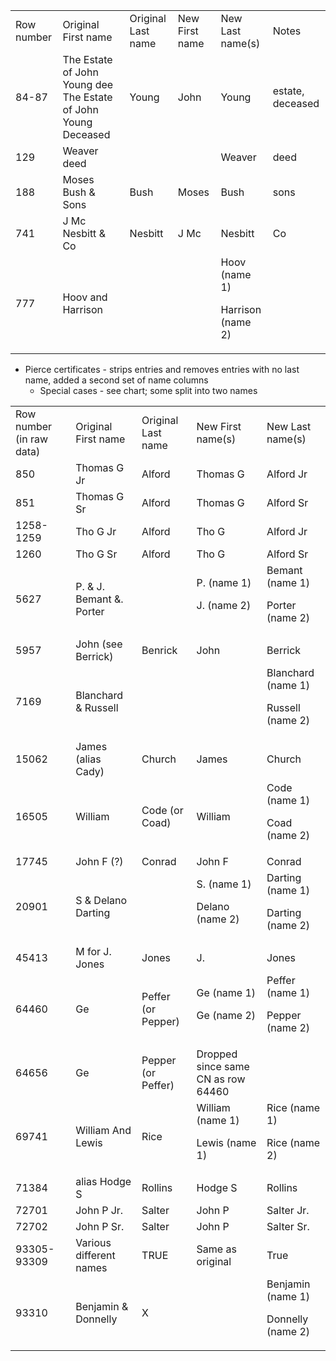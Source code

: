 <table>
  <tr>
   <td>
Row number 
   </td>
   <td>Original First name
   </td>
   <td>Original Last name
   </td>
   <td>New First name
   </td>
   <td>New Last name(s)
   </td>
   <td>Notes
   </td>
  </tr>
  <tr>
   <td>84-87
   </td>
   <td>The Estate of John Young dee The Estate of John Young Deceased
   </td>
   <td>Young
   </td>
   <td>John
   </td>
   <td>Young
   </td>
   <td>estate, deceased
   </td>
  </tr>
  <tr>
   <td>129
   </td>
   <td>Weaver deed
   </td>
   <td>
   </td>
   <td>
   </td>
   <td>Weaver
   </td>
   <td>deed
   </td>
  </tr>
  <tr>
   <td>188
   </td>
   <td>Moses Bush & Sons
   </td>
   <td>Bush
   </td>
   <td>Moses
   </td>
   <td>Bush
   </td>
   <td>sons
   </td>
  </tr>
  <tr>
   <td>741
   </td>
   <td>J Mc Nesbitt & Co
   </td>
   <td>Nesbitt
   </td>
   <td>J Mc
   </td>
   <td>Nesbitt
   </td>
   <td>Co
   </td>
  </tr>
  <tr>
   <td>777
   </td>
   <td>Hoov and Harrison
   </td>
   <td>
   </td>
   <td>
   </td>
   <td>Hoov (name 1)
<p>
Harrison (name 2)
   </td>
   <td>
   </td>
  </tr>
</table>




* Pierce certificates - strips entries and removes entries with no last name, added a second set of name columns
    * Special cases - see chart; some split into two names

<table>
  <tr>
   <td>
Row number (in raw data)
   </td>
   <td>Original First name
   </td>
   <td>Original Last name
   </td>
   <td>New First name(s)
   </td>
   <td>New Last name(s)
   </td>
  </tr>
  <tr>
   <td>850
   </td>
   <td>Thomas G Jr
   </td>
   <td>Alford
   </td>
   <td>Thomas G
   </td>
   <td>Alford Jr
   </td>
  </tr>
  <tr>
   <td>851
   </td>
   <td>Thomas G Sr
   </td>
   <td>Alford
   </td>
   <td>Thomas G
   </td>
   <td>Alford Sr
   </td>
  </tr>
  <tr>
   <td>1258-1259
   </td>
   <td>Tho G Jr
   </td>
   <td>Alford
   </td>
   <td>Tho G
   </td>
   <td>Alford Jr
   </td>
  </tr>
  <tr>
   <td>1260
   </td>
   <td>Tho G Sr
   </td>
   <td>Alford
   </td>
   <td>Tho G
   </td>
   <td>Alford Sr
   </td>
  </tr>
  <tr>
   <td>5627
   </td>
   <td>P. & J. Bemant &. Porter
   </td>
   <td>
   </td>
   <td>P. (name 1)
<p>
J. (name 2)
   </td>
   <td>Bemant (name 1)
<p>
Porter (name 2)
   </td>
  </tr>
  <tr>
   <td>5957
   </td>
   <td>John (see Berrick)
   </td>
   <td>Benrick
   </td>
   <td>John
   </td>
   <td>Berrick
   </td>
  </tr>
  <tr>
   <td>7169
   </td>
   <td>Blanchard & Russell
   </td>
   <td>
   </td>
   <td>
   </td>
   <td>Blanchard (name 1)
<p>
Russell (name 2)
   </td>
  </tr>
  <tr>
   <td>15062
   </td>
   <td>James (alias Cady)
   </td>
   <td>Church
   </td>
   <td>James
   </td>
   <td>Church
   </td>
  </tr>
  <tr>
   <td>16505
   </td>
   <td>William
   </td>
   <td>Code (or Coad)
   </td>
   <td>William
   </td>
   <td>Code (name 1)
<p>
Coad (name 2)
   </td>
  </tr>
  <tr>
   <td>17745
   </td>
   <td>John F (?)
   </td>
   <td>Conrad
   </td>
   <td>John F
   </td>
   <td>Conrad
   </td>
  </tr>
  <tr>
   <td>20901
   </td>
   <td>S & Delano Darting
   </td>
   <td>
   </td>
   <td>S. (name 1)
<p>
Delano (name 2)
   </td>
   <td>Darting (name 1)
<p>
Darting (name 2)
   </td>
  </tr>
  <tr>
   <td>45413
   </td>
   <td>M for J. Jones
   </td>
   <td>Jones
   </td>
   <td>J.
   </td>
   <td>Jones
   </td>
  </tr>
  <tr>
   <td>64460
   </td>
   <td>Ge
   </td>
   <td>Peffer (or Pepper)
   </td>
   <td>Ge (name 1)
<p>
Ge (name 2)
   </td>
   <td>Peffer (name 1)
<p>
Pepper (name 2)
   </td>
  </tr>
  <tr>
   <td>64656
   </td>
   <td>Ge
   </td>
   <td>Pepper (or Peffer)
   </td>
   <td>Dropped since same CN as row 64460
   </td>
   <td>
   </td>
  </tr>
  <tr>
   <td>69741
   </td>
   <td>William And Lewis
   </td>
   <td>Rice
   </td>
   <td>William (name 1)
<p>
Lewis (name 1)
   </td>
   <td>Rice (name 1)
<p>
Rice (name 2)
   </td>
  </tr>
  <tr>
   <td>71384
   </td>
   <td>alias Hodge S
   </td>
   <td>Rollins
   </td>
   <td>Hodge S
   </td>
   <td>Rollins
   </td>
  </tr>
  <tr>
   <td>72701
   </td>
   <td>John P Jr.
   </td>
   <td>Salter
   </td>
   <td>John P
   </td>
   <td>Salter Jr.
   </td>
  </tr>
  <tr>
   <td>72702
   </td>
   <td>John P Sr.
   </td>
   <td>Salter
   </td>
   <td>John P
   </td>
   <td>Salter Sr.
   </td>
  </tr>
  <tr>
   <td>93305-93309
   </td>
   <td>Various different names
   </td>
   <td>TRUE
   </td>
   <td>Same as original
   </td>
   <td>True
   </td>
  </tr>
  <tr>
   <td>93310
   </td>
   <td>Benjamin & Donnelly
   </td>
   <td>X
   </td>
   <td>
   </td>
   <td>Benjamin (name 1)
<p>
Donnelly (name 2)
   </td>
  </tr>
</table>